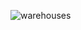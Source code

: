 ![warehouses](https://user-images.githubusercontent.com/51159065/87914290-64591700-caab-11ea-8293-1221e0560fa2.jpg)

